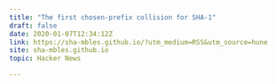```yaml
---
title: "The first chosen-prefix collision for SHA-1"
draft: false
date: 2020-01-07T12:34:12Z
link: https://sha-mbles.github.io/?utm_medium=RSS&utm_source=hune
site: sha-mbles.github.io
topic: Hacker News  

---
```

